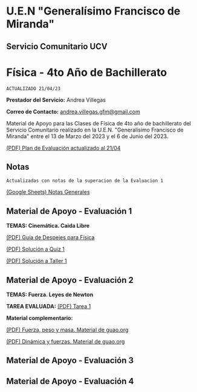 # U.E.N "Generalísimo Francisco de Miranda"
## Servicio Comunitario UCV

# Física - 4to Año de Bachillerato

`ACTUALIZADO 21/04/23`

**Prestador del Servicio:** Andrea Villegas

**Correo de Contacto:** andrea.villegas.gfm@gmail.com

Material de Apoyo para las Clases de Física de 4to año de bachillerato del Servicio Comunitario realizado en la U.E.N. "Generalísimo Francisco de Miranda" entre el 13 de Marzo del 2023 y el 6 de Junio del 2023.

[(PDF) Plan de Evaluación actualizado al 21/04](https://drive.google.com/file/d/1EbfGOpz_FOxDn4J4LbWJK5Y28HjgFKW5/view?usp=sharing)

## Notas
`Actualizadas con notas de la superacion de la Evaluacion 1`

[(Google Sheets) Notas Generales](https://docs.google.com/spreadsheets/d/1hI5opLYK8FGqldud-6-BIDaCO7OK8oXwv70wgTzv3fg/edit?usp=sharing)

## Material de Apoyo - Evaluación 1

**TEMAS: Cinemática. Caida Libre**

[(PDF) Guía de Despejes para Física](https://drive.google.com/file/d/1w-BwyMhHGHFEv3cK1pIrgc2jK4TTIvCR/view?usp=share_link)

[(PDF) Solución a Quiz 1](https://drive.google.com/file/d/1V5LkN7Ad3ka2fCbzLdf0lEyP1V9Rso4e/view?usp=share_link)

[(PDF) Solución a Taller 1](https://drive.google.com/file/d/1N7cDyR_59SG__NziwbjK25HQUV7TL5-B/view?usp=share_link)


## Material de Apoyo - Evaluación 2

**TEMAS: Fuerza. Leyes de Newton**

**TAREA EVALUADA:** [(PDF) Tarea 1](https://drive.google.com/file/d/1Ganp8v5rw3W6b0_NBjCJVhlVn4U7cUn0/view?usp=sharing)

**Material complementario:**

[(PDF) Fuerza, peso y masa. Material de guao.org](https://drive.google.com/file/d/1_KdFb53UbSsSNDrrGmgXeqSRViiaaM1f/view?usp=sharing)

[(PDF) Dinámica y fuerzas. Material de guao.org](https://drive.google.com/file/d/1VDvBxf6tOJW0aB9CmGj0-pUM7QE7JHO8/view?usp=sharing)

## Material de Apoyo - Evaluación 3
## Material de Apoyo - Evaluación 4
